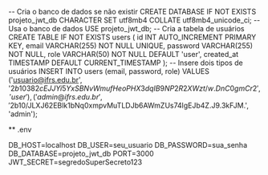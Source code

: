 -- Cria o banco de dados se não existir
CREATE DATABASE IF NOT EXISTS projeto_jwt_db CHARACTER SET utf8mb4 COLLATE
utf8mb4_unicode_ci;
-- Usa o banco de dados
USE projeto_jwt_db;
-- Cria a tabela de usuários
CREATE TABLE IF NOT EXISTS users (
 id INT AUTO_INCREMENT PRIMARY KEY,
 email VARCHAR(255) NOT NULL UNIQUE,
 password VARCHAR(255) NOT NULL,
 role VARCHAR(50) NOT NULL DEFAULT 'user',
 created_at TIMESTAMP DEFAULT CURRENT_TIMESTAMP
);
-- Insere dois tipos de usuários
INSERT INTO users (email, password, role) VALUES
('usuario@ifrs.edu.br',
'$2b$10$382cEJJYi5YxSBNvWmufHeoPHX3dqIB9NP2R2XWzt/w.DnC0gmCr2', 'user'),
('admin@ifrs.edu.br',
'$2b$10$/JLXJ62EBlk1bNq0xmpvMuTLDJb6AWmZUs74lgEJb4Z.J9.3kFJM.', 'admin');





** .env

DB_HOST=localhost
DB_USER=seu_usuario
DB_PASSWORD=sua_senha
DB_DATABASE=projeto_jwt_db
PORT=3000
JWT_SECRET=segredoSuperSecreto123
